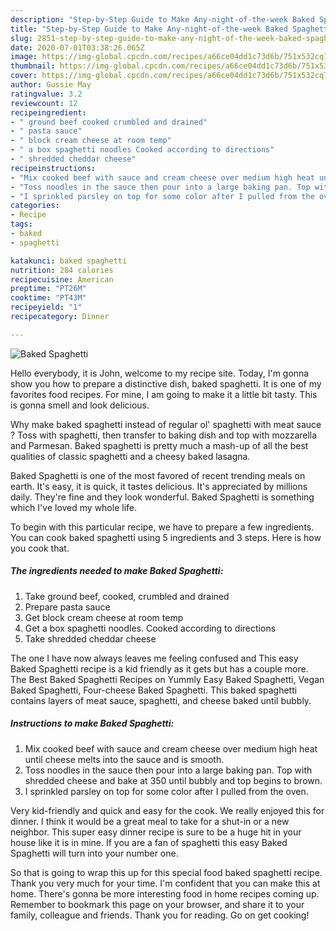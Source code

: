 ```yaml
---
description: "Step-by-Step Guide to Make Any-night-of-the-week Baked Spaghetti"
title: "Step-by-Step Guide to Make Any-night-of-the-week Baked Spaghetti"
slug: 2851-step-by-step-guide-to-make-any-night-of-the-week-baked-spaghetti
date: 2020-07-01T03:38:26.065Z
image: https://img-global.cpcdn.com/recipes/a66ce04dd1c73d6b/751x532cq70/baked-spaghetti-recipe-main-photo.jpg
thumbnail: https://img-global.cpcdn.com/recipes/a66ce04dd1c73d6b/751x532cq70/baked-spaghetti-recipe-main-photo.jpg
cover: https://img-global.cpcdn.com/recipes/a66ce04dd1c73d6b/751x532cq70/baked-spaghetti-recipe-main-photo.jpg
author: Gussie May
ratingvalue: 3.2
reviewcount: 12
recipeingredient:
- " ground beef cooked crumbled and drained"
- " pasta sauce"
- " block cream cheese at room temp"
- " a box spaghetti noodles Cooked according to directions"
- " shredded cheddar cheese"
recipeinstructions:
- "Mix cooked beef with sauce and cream cheese over medium high heat until cheese melts into the sauce and is smooth."
- "Toss noodles in the sauce then pour into a large baking pan. Top with shredded cheese and bake at 350 until bubbly and top begins to brown."
- "I sprinkled parsley on top for some color after I pulled from the oven."
categories:
- Recipe
tags:
- baked
- spaghetti

katakunci: baked spaghetti 
nutrition: 284 calories
recipecuisine: American
preptime: "PT26M"
cooktime: "PT43M"
recipeyield: "1"
recipecategory: Dinner

---
```



![Baked Spaghetti](https://img-global.cpcdn.com/recipes/a66ce04dd1c73d6b/751x532cq70/baked-spaghetti-recipe-main-photo.jpg)

Hello everybody, it is John, welcome to my recipe site. Today, I'm gonna show you how to prepare a distinctive dish, baked spaghetti. It is one of my favorites food recipes. For mine, I am going to make it a little bit tasty. This is gonna smell and look delicious.

Why make baked spaghetti instead of regular ol&#39; spaghetti with meat sauce ? Toss with spaghetti, then transfer to baking dish and top with mozzarella and Parmesan. Baked spaghetti is pretty much a mash-up of all the best qualities of classic spaghetti and a cheesy baked lasagna.

Baked Spaghetti is one of the most favored of recent trending meals on earth. It's easy, it is quick, it tastes delicious. It's appreciated by millions daily. They're fine and they look wonderful. Baked Spaghetti is something which I've loved my whole life.


To begin with this particular recipe, we have to prepare a few ingredients. You can cook baked spaghetti using 5 ingredients and 3 steps. Here is how you cook that.

<!--inarticleads1-->

##### The ingredients needed to make Baked Spaghetti:

1. Take  ground beef, cooked, crumbled and drained
1. Prepare  pasta sauce
1. Get  block cream cheese at room temp
1. Get  a box spaghetti noodles. Cooked according to directions
1. Take  shredded cheddar cheese


The one I have now always leaves me feeling confused and This easy Baked Spaghetti recipe is a kid friendly as it gets but has a couple more. The Best Baked Spaghetti Recipes on Yummly Easy Baked Spaghetti, Vegan Baked Spaghetti, Four-cheese Baked Spaghetti. This baked spaghetti contains layers of meat sauce, spaghetti, and cheese baked until bubbly. 

<!--inarticleads2-->

##### Instructions to make Baked Spaghetti:

1. Mix cooked beef with sauce and cream cheese over medium high heat until cheese melts into the sauce and is smooth.
1. Toss noodles in the sauce then pour into a large baking pan. Top with shredded cheese and bake at 350 until bubbly and top begins to brown.
1. I sprinkled parsley on top for some color after I pulled from the oven.


Very kid-friendly and quick and easy for the cook. We really enjoyed this for dinner. I think it would be a great meal to take for a shut-in or a new neighbor. This super easy dinner recipe is sure to be a huge hit in your house like it is in mine. If you are a fan of spaghetti this easy Baked Spaghetti will turn into your number one. 

So that is going to wrap this up for this special food baked spaghetti recipe. Thank you very much for your time. I'm confident that you can make this at home. There's gonna be more interesting food in home recipes coming up. Remember to bookmark this page on your browser, and share it to your family, colleague and friends. Thank you for reading. Go on get cooking!
